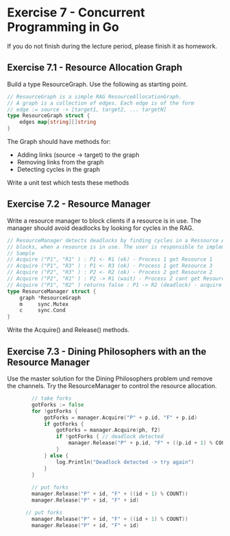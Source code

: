 # Exercise 7 - Concurrent Programming in Go

If you do not finish during the lecture period, please finish it as homework.

## Exercise 7.1 - Resource Allocation Graph

Build a type ResourceGraph. Use the following as starting point.
```go
// ResourceGraph is a simple RAG ResourceAllocationGraph.
// A graph is a collection of edges. Each edge is of the form
// edge := source -> [target1, target2, ... targetN]
type ResourceGraph struct {
	edges map[string][]string
}
```
The Graph should have methods for:
- Adding links (source -> target) to the graph
- Removing links from the graph
- Detecting cycles in the graph

Write a unit test which tests these methods

## Exercise 7.2 - Resource Manager

Write a resource manager to block clients if a resource is in use. The manager should avoid deadlocks by 
looking for cycles in the RAG. 

```go
// ResourceManager detects deadlocks by finding cycles in a Ressource Allocation Graph.
// blocks, when a resource is in use. The user is responsible to implement a resource release strategy, when a deadlock is recognized.
// Sample
// Acquire ("P1", "R1" ) : P1 <- R1 (ok) - Process 1 got Resource 1
// Acquire ("P1", "R3" ) : P1 <- R3 (ok) - Process 1 got Resource 3
// Acquire ("P2", "R3" ) : P2 <- R2 (ok) - Process 2 got Resource 2
// Acquire ("P2", "R1" ) : P2 -> R1 (wait) - Process 2 cant get Resource 1 (in use by Process 1) : wait
// Acquire ("P1", "R2" ) returns false : P1 -> R2 (deadlock) - acquire will recognize the deadlock and raturns false
type ResourceManager struct {
	graph *ResourceGraph
	m     sync.Mutex
	c     sync.Cond
}
```
Write the Acquire() and Release() methods.

## Exercise 7.3 - Dining Philosophers with an the Resource Manager

Use the master solution for the Dining Philosophers problem und remove the channels. Try the ResourceManager to control the resource allocation.
```go
        // take forks
        gotForks := false
        for !gotForks {
            gotForks = manager.Acquire("P" + p.id, "F" + p.id)
            if gotForks {
                gotForks = manager.Acquire(ph, f2)
                if !gotForks { // deadlock detected
                    manager.Release("P" + p.id, "F" + ((p.id + 1) % COUNT)
                }
            } else {
                log.Println("Deadlock detected -> try again")
            }
        }
        
        // put forks
        manager.Release("P" + id, "F" + ((id + 1) % COUNT))   
        manager.Release("P" + id, "F" + id)
```

```go
      // put forks
        manager.Release("P" + id, "F" + ((id + 1) % COUNT))   
        manager.Release("P" + id, "F" + id)
```